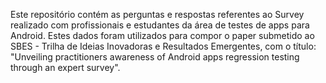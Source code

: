 Este repositório contém as perguntas e respostas referentes ao Survey realizado com profissionais e estudantes da área de testes de apps para Android. Estes dados foram utilizados para compor o paper submetido ao SBES - Trilha de Ideias Inovadoras e Resultados Emergentes, com o título: "Unveiling practitioners awareness of Android apps regression testing through an expert survey".

